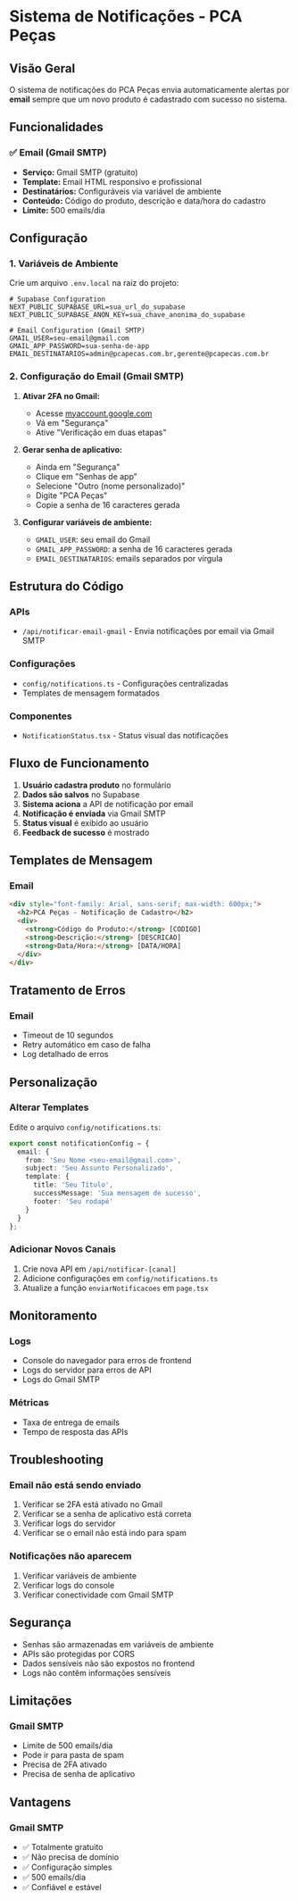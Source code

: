 # Sistema de Notificações - PCA Peças

## Visão Geral

O sistema de notificações do PCA Peças envia automaticamente alertas por **email** sempre que um novo produto é cadastrado com sucesso no sistema.

## Funcionalidades

### ✅ Email (Gmail SMTP)
- **Serviço:** Gmail SMTP (gratuito)
- **Template:** Email HTML responsivo e profissional
- **Destinatários:** Configuráveis via variável de ambiente
- **Conteúdo:** Código do produto, descrição e data/hora do cadastro
- **Limite:** 500 emails/dia

## Configuração

### 1. Variáveis de Ambiente

Crie um arquivo `.env.local` na raiz do projeto:

```env
# Supabase Configuration
NEXT_PUBLIC_SUPABASE_URL=sua_url_do_supabase
NEXT_PUBLIC_SUPABASE_ANON_KEY=sua_chave_anonima_do_supabase

# Email Configuration (Gmail SMTP)
GMAIL_USER=seu-email@gmail.com
GMAIL_APP_PASSWORD=sua-senha-de-app
EMAIL_DESTINATARIOS=admin@pcapecas.com.br,gerente@pcapecas.com.br
```

### 2. Configuração do Email (Gmail SMTP)

1. **Ativar 2FA no Gmail:**
   - Acesse [myaccount.google.com](https://myaccount.google.com)
   - Vá em "Segurança"
   - Ative "Verificação em duas etapas"

2. **Gerar senha de aplicativo:**
   - Ainda em "Segurança"
   - Clique em "Senhas de app"
   - Selecione "Outro (nome personalizado)"
   - Digite "PCA Peças"
   - Copie a senha de 16 caracteres gerada

3. **Configurar variáveis de ambiente:**
   - `GMAIL_USER`: seu email do Gmail
   - `GMAIL_APP_PASSWORD`: a senha de 16 caracteres gerada
   - `EMAIL_DESTINATARIOS`: emails separados por vírgula

## Estrutura do Código

### APIs
- `/api/notificar-email-gmail` - Envia notificações por email via Gmail SMTP

### Configurações
- `config/notifications.ts` - Configurações centralizadas
- Templates de mensagem formatados

### Componentes
- `NotificationStatus.tsx` - Status visual das notificações

## Fluxo de Funcionamento

1. **Usuário cadastra produto** no formulário
2. **Dados são salvos** no Supabase
3. **Sistema aciona** a API de notificação por email
4. **Notificação é enviada** via Gmail SMTP
5. **Status visual** é exibido ao usuário
6. **Feedback de sucesso** é mostrado

## Templates de Mensagem

### Email
```html
<div style="font-family: Arial, sans-serif; max-width: 600px;">
  <h2>PCA Peças - Notificação de Cadastro</h2>
  <div>
    <strong>Código do Produto:</strong> [CODIGO]
    <strong>Descrição:</strong> [DESCRICAO]
    <strong>Data/Hora:</strong> [DATA/HORA]
  </div>
</div>
```

## Tratamento de Erros

### Email
- Timeout de 10 segundos
- Retry automático em caso de falha
- Log detalhado de erros

## Personalização

### Alterar Templates
Edite o arquivo `config/notifications.ts`:

```typescript
export const notificationConfig = {
  email: {
    from: 'Seu Nome <seu-email@gmail.com>',
    subject: 'Seu Assunto Personalizado',
    template: {
      title: 'Seu Título',
      successMessage: 'Sua mensagem de sucesso',
      footer: 'Seu rodapé'
    }
  }
};
```

### Adicionar Novos Canais
1. Crie nova API em `/api/notificar-[canal]`
2. Adicione configurações em `config/notifications.ts`
3. Atualize a função `enviarNotificacoes` em `page.tsx`

## Monitoramento

### Logs
- Console do navegador para erros de frontend
- Logs do servidor para erros de API
- Logs do Gmail SMTP

### Métricas
- Taxa de entrega de emails
- Tempo de resposta das APIs

## Troubleshooting

### Email não está sendo enviado
1. Verificar se 2FA está ativado no Gmail
2. Verificar se a senha de aplicativo está correta
3. Verificar logs do servidor
4. Verificar se o email não está indo para spam

### Notificações não aparecem
1. Verificar variáveis de ambiente
2. Verificar logs do console
3. Verificar conectividade com Gmail SMTP

## Segurança

- Senhas são armazenadas em variáveis de ambiente
- APIs são protegidas por CORS
- Dados sensíveis não são expostos no frontend
- Logs não contêm informações sensíveis

## Limitações

### Gmail SMTP
- Limite de 500 emails/dia
- Pode ir para pasta de spam
- Precisa de 2FA ativado
- Precisa de senha de aplicativo

## Vantagens

### Gmail SMTP
- ✅ Totalmente gratuito
- ✅ Não precisa de domínio
- ✅ Configuração simples
- ✅ 500 emails/dia
- ✅ Confiável e estável 